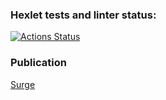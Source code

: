 ### Hexlet tests and linter status:

[![Actions Status](https://github.com/cuttlefish93/layout-designer-project-56/workflows/hexlet-check/badge.svg)](https://github.com/cuttlefish93/layout-designer-project-56/actions)

### Publication

[Surge](absorbed-army.surge.sh)
